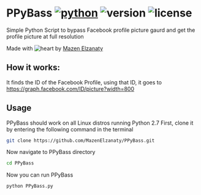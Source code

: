 # PPyBass [![python](https://img.shields.io/badge/Python-2.7-green.svg?style=style=flat-square)](https://www.python.org/downloads/) ![version](https://img.shields.io/badge/Build-Final-blue.svg) ![license](https://img.shields.io/badge/License-GPL_3-orange.svg?style=style=flat-square)

Simple Python Script to bypass Facebook profile picture gaurd and get the profile picture at full resolution 



Made with ![heart](https://cloud.githubusercontent.com/assets/4301109/16754758/82e3a63c-4813-11e6-9430-6015d98aeaab.png) by <a href=https://twitter.com/MazenElzanaty>Mazen Elzanaty</a>

## How it works:
It finds the ID of the Facebook Profile, using that ID, it goes to https://graph.facebook.com/ID/picture?width=800

## Usage
PPyBass should work on all Linux distros running Python 2.7
First, clone it by entering the following command in the terminal
``` bash
git clone https://github.com/MazenElzanaty/PPyBass.git
```
Now navigate to PPyBass directory
``` bash
cd PPyBass
```
Now you can run PPyBass
``` bash
python PPyBass.py
```

